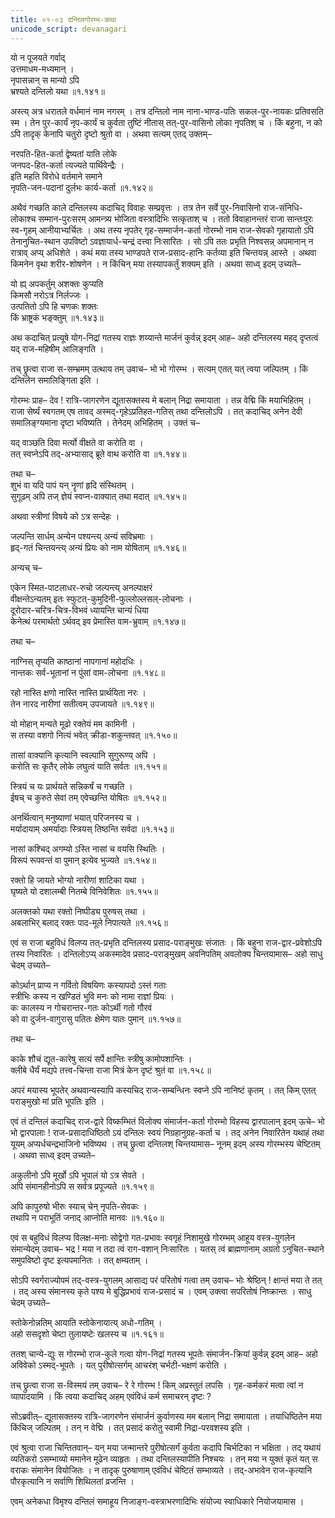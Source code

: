 ```yaml
---
title: ०१-०३ दन्तिलगोरम्भ-कथा
unicode_script: devanagari
---
```


यो न पूजयते गर्वाद्  
उत्तमाधम-मध्यमान् ।  
नृपासन्नान् स मान्यो ऽपि  
भ्रश्यते दन्तिलो यथा ॥१.१४१॥  

अस्त्य् अत्र धरातले वर्धमानं नाम नगरम् । तत्र दन्तिलो नाम नाना-भाण्ड-पतिः सकल-पुर-नायकः प्रतिवसति स्म । तेन पुर-कार्यं नृप-कार्यं च कुर्वता तुष्टिं नीतास् तत्-पुर-वासिनो लोका नृपतिश् च । किं बहुना, न को ऽपि तादृक् केनापि चतुरो दृष्टो श्रुतो वा । अथवा सत्यम् एतद् उक्तम्–  

नरपति-हित-कर्ता द्वेष्यतां याति लोके  
जनपद-हित-कर्ता त्यज्यते पार्थिवेन्द्रैः ।  
इति महति विरोधे वर्तमाने समाने  
नृपति-जन-पदानां दुर्लभः कार्य-कर्ता ॥१.१४२॥  

अथैवं गच्छति काले दन्तिलस्य कदाचिद् विवाहः सम्प्रवृत्तः । तत्र तेन सर्वे पुर-निवासिनो राज-संनिधि-लोकाश्च सम्मान-पुरःसरम् आमन्त्र्य भोजिता वस्त्रादिभिः सत्कृताश् च । ततो विवाहानन्तरं राजा सान्तःपुरः स्व-गृहम् आनीयाभ्यर्चितः । अथ तस्य नृपतेर् गृह-सम्मार्जन-कर्ता गोरम्भो नाम राज-सेवको गृहायातो ऽपि तेनानुचित-स्थान उपविष्टो ऽवज्ञायार्ध-चन्द्रं दत्त्वा निःसारितः । सो ऽपि ततः प्रभृति निश्वसन्न् अपमानान् न रात्राव् अप्य् अधिशेते । कथं मया तस्य भाण्डपते राज-प्रसाद-हानिः कर्तव्या इति चिन्तयन्न् आस्ते । अथवा किमनेन वृथा शरीर-शोषणेन । न किंचिन् मया तस्यापकर्तुं शक्यम् इति । अथवा साध्व् इदम् उच्यते–  

यो ह्य् अपकर्तुम् अशक्तः कुप्यति  
किमसौ नरोऽत्र निर्लज्जः ।  
उत्पतितो ऽपि हि चणकः शक्तः  
किं भ्राष्ट्रकं भङ्क्तुम् ॥१.१४३॥  

अथ कदाचित् प्रत्यूषे योग-निद्रां गतस्य राज्ञः शय्यान्ते मार्जनं कुर्वन्न् इदम् आह– अहो दन्तिलस्य महद् दृप्तत्वं यद् राज-महिषीम् आलिङ्गति ।  

तच् छ्रुत्वा राजा स-सम्भ्रमम् उत्थाय तम् उवाच– भो भो गोरम्भ । सत्यम् एतत् यत् त्वया जल्पितम् । किं दन्तिलेन समालिङ्गिता इति ।  

गोरम्भः प्राह– देव ! रात्रि-जागरणेन द्यूतासक्तस्य मे बलान् निद्रा समायाता । तन्न वेद्मि किं मयाभिहितम् । राजा सेर्ष्यं स्वगतम् एष तावद् अस्मद्-गृहेऽप्रतिहत-गतिस् तथा दन्तिलोऽपि । तत् कदाचिद् अनेन देवी समालिङ्ग्यमाना दृष्टा भविष्यति । तेनेदम् अभिहितम् । उक्तं च–  

यद् वाञ्छति दिवा मर्त्यो वीक्षते वा करोति वा ।  
तत् स्वप्नेऽपि तद्-अभ्यासाद् ब्रूते वाथ करोति वा ॥१.१४४॥  

तथा च–  
शुभं वा यदि पापं यन् नॄणां हृदि संस्थितम् ।  
सुगूढम् अपि तज् ज्ञेयं स्वप्न-वाक्यात् तथा मदात् ॥१.१४५॥  

अथवा स्त्रीणां विषये को ऽत्र सन्देहः ।  

जल्पन्ति सार्धम् अन्येन पश्यन्त्य् अन्यं सविभ्रमाः ।  
हृद्-गतं चिन्तयन्त्य् अन्यं प्रियः को नाम योषिताम् ॥१.१४६॥  

अन्यच् च–  

एकेन स्मित-पाटलाधर-रुचो जल्पन्त्य् अनल्पाक्षरं  
वीक्षन्तेऽन्यतम् इतः स्फुटत्-कुमुदिनी-फुल्लोल्लसल्-लोचनाः ।  
दूरोदार-चरित्र-चित्र-विभवं ध्यायन्ति चान्यं धिया  
केनेत्थं परमार्थतो ऽर्थवद् इव प्रेमास्ति वाम-भ्रुवाम् ॥१.१४७॥  

तथा च–  

नाग्निस् तृप्यति काष्ठानां नापगानां महोदधिः ।  
नान्तकः सर्व-भूतानां न पुंसां वाम-लोचना ॥१.१४८॥  

रहो नास्ति क्षणो नास्ति नास्ति प्रार्थयिता नरः ।  
तेन नारद नारीणां सतीत्वम् उपजायते ॥१.१४९॥  

यो मोहान् मन्यते मूढो रक्तेयं मम कामिनी ।  
स तस्या वशगो नित्यं भवेत् क्रीडा-शकुन्तवत् ॥१.१५०॥  

तासां वाक्यानि कृत्यानि स्वल्पानि सुगुरूण्य् अपि ।  
करोति सः कृतैर् लोके लघुत्वं याति सर्वतः ॥१.१५१॥  

स्त्रियं च यः प्रार्थयते सन्निकर्षं च गच्छति ।  
ईषच् च कुरुते सेवां तम् एवेच्छन्ति योषितः ॥१.१५२॥  

अनर्थित्वान् मनुष्याणां भयात् परिजनस्य च ।  
मर्यादायाम् अमर्यादाः स्त्रियस् तिष्ठन्ति सर्वदा ॥१.१५३॥  

नासां कश्चिद् अगम्यो ऽस्ति नासां च वयसि स्थितिः ।  
विरूपं रूपवन्तं वा पुमान् इत्येव भुज्यते ॥१.१५४॥  

रक्तो हि जायते भोग्यो नारीणां शाटिका यथा ।  
घृष्यते यो दशालम्बी नितम्बे विनिवेशितः ॥१.१५५॥  

अलक्तको यथा रक्तो निष्पीड्य पुरुषस् तथा ।  
अबलाभिर् बलाद् रक्तः पाद-मूले निपात्यते ॥१.१५६॥  

एवं स राजा बहुविधं विलप्य तत्-प्रभृति दन्तिलस्य प्रसाद-पराङ्मुखः संजातः । किं बहुना राज-द्वार-प्रवेशोऽपि तस्य निवारितः । दन्तिलोऽप्य् अकस्मादेव प्रसाद-पराङ्मुखम् अवनिपतिम् अवलोक्य चिन्तयामास– अहो साधु चेदम् उच्यते–  

कोऽर्थान् प्राप्य न गर्वितो विषयिणः कस्यापदो ऽस्तं गताः  
स्त्रीभिः कस्य न खण्डितं भुवि मनः को नामा राज्ञां प्रियः ।  
कः कालस्य न गोचरान्तर-गतः कोऽर्थी गतो गौरवं  
को वा दुर्जन-वागुरासु पतितः क्षेमेण यातः पुमान् ॥१.१५७॥  

तथा च–

काके शौचं द्यूत-कारेषु सत्यं
सर्पे क्षान्तिः स्त्रीषु कामोपशान्तिः ।  
क्लीबे धैर्यं मद्यपे तत्त्व-चिन्ता
राजा मित्रं केन दृष्टं श्रुतं वा ॥१.१५८॥  

अपरं मयास्य भूपतेर् अथवान्यस्यापि कस्यचिद् राज-सम्बन्धिनः स्वप्ने ऽपि नानिष्टं कृतम् । तत् किम् एतत् पराङ्मुखो मां प्रति भूपतिः इति ।  

एवं तं दन्तिलं कदाचिद् राज-द्वारे विष्कम्भितं विलोक्य संमार्जन-कर्ता गोरम्भो विहस्य द्वारपालान् इदम् ऊचे– भो भो द्वारपालाः ! राज-प्रसादाधिष्ठितो ऽयं दन्तिलः स्वयं निग्रहानुग्रह-कर्ता च । तद् अनेन निवारितेन यथाहं तथा यूयम् अप्यर्धचन्द्रभाजिनो भविष्यथ । तच् छ्रुत्वा दन्तिलश् चिन्तयामास– नूनम् इदम् अस्य गोरम्भस्य चेष्टितम् । अथवा साध्व् इदम् उच्यते–  

अकुलीनो ऽपि मूर्खो ऽपि भूपालं यो ऽत्र सेवते ।  
अपि संमानहीनोऽपि स सर्वत्र प्रपूज्यते ॥१.१५९॥

अपि कापुरुषो भीरुः स्याच् चेन् नृपति-सेवकः ।  
तथापि न पराभूतिं जनाद् आप्नोति मानवः ॥१.१६०॥  

एवं स बहुविधं विलप्य विलक्ष-मनाः सोद्वेगो गत-प्रभावः स्वगृहं निशामुखे गोरम्भम् आहूय वस्त्र-युगलेन संमान्येदम् उवाच– भद्र ! मया न तदा त्वं राग-वशान् निःसारितः । यतस् त्वं ब्राह्मणानाम् अग्रतो ऽनुचित-स्थाने समुपविष्टो दृष्ट इत्यपमानितः । तत् क्षम्यताम् ।  

सोऽपि स्वर्गराज्योपमं तद्-वस्त्र-युगलम् आसाद्य परं परितोषं गत्वा तम् उवाच– भोः श्रेष्ठिन् ! क्षान्तं मया ते तत् । तद् अस्य संमानस्य कृते पश्य मे बुद्धिप्रभावं राज-प्रसादं च । एवम् उक्त्वा सपरितोषं निष्क्रान्तः । साधु चेदम् उच्यते–  

स्तोकेनोन्नतिम् आयाति स्तोकेनायात्य् अधो-गतिम् ।  
अहो ससदृशो चेष्टा तुलायष्टेः खलस्य च ॥१.१६१॥  

ततश् चान्ये-द्युः स गोरम्भो राज-कुले गत्वा योग-निद्रां गतस्य भूपतेः संमार्जन-क्रियां कुर्वन्न् इदम् आह– अहो अविवेको ऽस्मद्-भूपतेः । यत् पुरीषोत्सर्गम् आचरंश् चर्भटी-भक्षणं करोति ।

तच् छ्रुत्वा राजा स-विस्मयं तम् उवाच– रे रे गोरम्भ ! किम् अप्रस्तुतं लपसि । गृह-कर्मकरं मत्वा त्वां न व्यापादयामि । किं त्वया कदाचिद् अहम् एवंविधं कर्म समाचरन् दृष्टः ?  

सोऽब्रवीत्– द्यूतासक्तस्य रात्रि-जागरणेन संमार्जनं कुर्वाणस्य मम बलान् निद्रा समायाता । तयाधिष्ठितेन मया किंचिज् जल्पितम् । तन् न वेद्मि । तत् प्रसादं करोतु स्वामी निद्रा-परवशस्य इति ।  

एवं श्रुत्वा राजा चिन्तितवान्– यन् मया जन्मान्तरे पुरीषोत्सर्गं कुर्वता कदापि चिर्भटिका न भक्षिता । तद् यथायं व्यतिकरो ऽसम्भाव्यो ममानेन मूढेन व्याहृतः । तथा दन्तिलस्यापीति निश्चयः । तन् मया न युक्तं कृतं यत् स वराकः संमानेन वियोजितः । न तादृक् पुरुषाणाम् एवंविधं चेष्टितं सम्भाव्यते । तद्-अभावेन राज-कृत्यानि पौरकृत्यानि न सर्वाणि शिथिलतां व्रजन्ति ।  

एवम् अनेकधा विमृश्य दन्तिलं समाहूय निजाङ्ग-वस्त्राभरणादिभिः संयोज्य स्वाधिकारे नियोजयामास ।
